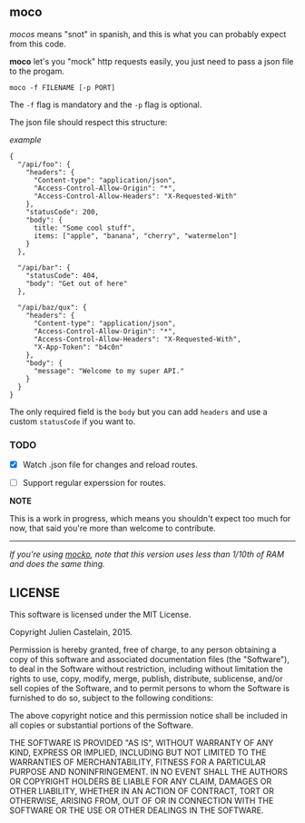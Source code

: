 moco
----

*mocos* means "snot" in spanish, and this is
what you can probably expect from this code.

**moco** let's you "mock" http requests easily, you just need to pass a json file to the progam.

`moco -f FILENAME [-p PORT]`


The `-f` flag is mandatory and the `-p` flag is optional.

The json file should respect this structure:

*example*

```
{
  "/api/foo": {
    "headers": {
      "Content-type": "application/json",
      "Access-Control-Allow-Origin": "*",
      "Access-Control-Allow-Headers": "X-Requested-With"
    },
    "statusCode": 200,
    "body": {
      title: "Some cool stuff",
      items: ["apple", "banana", "cherry", "watermelon"]
    }
  },

  "/api/bar": {
    "statusCode": 404,
    "body": "Get out of here"
  },

  "/api/baz/qux": {
    "headers": {
      "Content-type": "application/json",
      "Access-Control-Allow-Origin": "*",
      "Access-Control-Allow-Headers": "X-Requested-With",
      "X-App-Token": "b4c0n"
    },
    "body": {
      "message": "Welcome to my super API."
    }
  }
}
```

The only required field is the `body` but you can add `headers` and use a custom `statusCode` if you want to.

### TODO

- [x] Watch .json file for changes and reload routes.
- [ ] Support regular experssion for routes.


**NOTE**

This is a work in progress, which means you shouldn't expect
too much for now, that said you're more than welcome to contribute.

---

*If you're using [mocko](https://github.com/julien/mocko),
 note that this version uses less than 1/10th of RAM and does the same thing.*


LICENSE
-------

This software is licensed under the MIT License.

Copyright Julien Castelain, 2015.

Permission is hereby granted, free of charge, to any person obtaining a copy of this
software and associated documentation files (the "Software"), to deal in the Software
without restriction, including without limitation the rights to use, copy, modify, merge,
publish, distribute, sublicense, and/or sell copies of the Software, and to permit persons
to whom the Software is furnished to do so, subject to the following conditions:

The above copyright notice and this permission notice shall be included in all copies or
substantial portions of the Software.

THE SOFTWARE IS PROVIDED "AS IS", WITHOUT WARRANTY OF ANY KIND, EXPRESS OR IMPLIED,
INCLUDING BUT NOT LIMITED TO THE WARRANTIES OF MERCHANTABILITY, FITNESS FOR A
PARTICULAR PURPOSE AND NONINFRINGEMENT. IN NO EVENT SHALL THE AUTHORS OR
COPYRIGHT HOLDERS BE LIABLE FOR ANY CLAIM, DAMAGES OR OTHER LIABILITY,
WHETHER IN AN ACTION OF CONTRACT, TORT OR OTHERWISE, ARISING FROM,
OUT OF OR IN CONNECTION WITH THE SOFTWARE OR THE USE OR OTHER
DEALINGS IN THE SOFTWARE.

